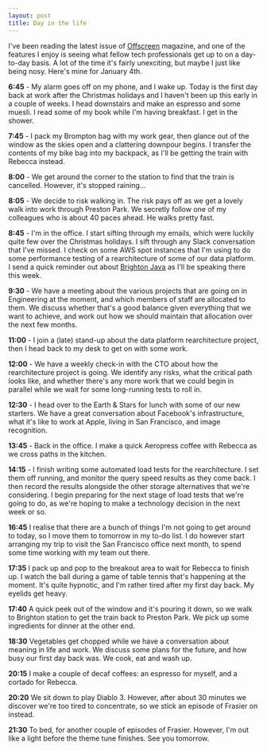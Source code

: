 ```yaml
---
layout: post
title: Day in the life
---
```


I've been reading the latest issue of [Offscreen](http://www.offscreenmag.com/) magazine, and one of the features I enjoy is seeing what fellow tech professionals get up to on a day-to-day basis. A lot of the time it's fairly unexciting, but maybe I just like being nosy. Here's mine for January 4th.

**6:45** - My alarm goes off on my phone, and I wake up. Today is the first day back at work after the Christmas holidays and I haven't been up this early in a couple of weeks. I head downstairs and make an espresso and some muesli. I read some of my book while I'm having breakfast. I get in the shower.

**7:45** - I pack my Brompton bag with my work gear, then glance out of the window as the skies open and a clattering downpour begins. I transfer the contents of my bike bag into my backpack, as I'll be getting the train with Rebecca instead.

**8:00** - We get around the corner to the station to find that the train is cancelled. However, it's stopped raining...

**8:05** - We decide to risk walking in. The risk pays off as we get a lovely walk into work through Preston Park. We secretly follow one of my colleagues who is about 40 paces ahead. He walks pretty fast.

**8:45** - I'm in the office. I start sifting through my emails, which were luckily quite few over the Christmas holidays. I sift through any Slack conversation that I've missed. I check on some AWS spot instances that I'm using to do some performance testing of a rearchitecture of some of our data platform. I send a quick reminder out about [Brighton Java](http://www.meetup.com/Brighton-Java/) as I'll be speaking there this week.

**9:30** - We have a meeting about the various projects that are going on in Engineering at the moment, and which members of staff are allocated to them. We discuss whether that's a good balance given everything that we want to achieve, and work out how we should maintain that allocation over the next few months.

**11:00** - I join a (late) stand-up about the data platform rearchitecture project, then I head back to my desk to get on with some work.

**12:00** - We have a weekly check-in with the CTO about how the rearchitecture project is going. We identify any risks, what the critical path looks like, and whether there's any more work that we could begin in parallel while we wait for some long-running tests to roll in.

**12:30** - I head over to the Earth & Stars for lunch with some of our new starters. We have a great conversation about Facebook's infrastructure, what it's like to work at Apple, living in San Francisco, and image recognition.

**13:45** - Back in the office. I make a quick Aeropress coffee with Rebecca as we cross paths in the kitchen.

**14:15** - I finish writing some automated load tests for the rearchitecture. I set them off running, and monitor the query speed results as they come back. I then record the results alongside the other storage alternatives that we're considering. I begin preparing for the next stage of load tests that we're going to do, as we're hoping to make a technology decision in the next week or so.

**16:45** I realise that there are a bunch of things I'm not going to get around to today, so I move them to tomorrow in my to-do list. I do however start arranging my trip to visit the San Francisco office next month, to spend some time working with my team out there.

**17:35** I pack up and pop to the breakout area to wait for Rebecca to finish up. I watch the ball during a game of table tennis that's happening at the moment. It's quite hypnotic, and I'm rather tired after my first day back. My eyelids get heavy.

**17:40** A quick peek out of the window and it's pouring it down, so we walk to Brighton station to get the train back to Preston Park. We pick up some ingredients for dinner at the other end.

**18:30** Vegetables get chopped while we have a conversation about meaning in life and work. We discuss some plans for the future, and how busy our first day back was. We cook, eat and wash up.

**20:15** I make a couple of decaf coffees: an espresso for myself, and a cortado for Rebecca.

**20:20** We sit down to play Diablo 3. However, after about 30 minutes we discover we're too tired to concentrate, so we stick an episode of Frasier on instead.

**21:30** To bed, for another couple of episodes of Frasier. However, I'm out like a light before the theme tune finishes. See you tomorrow.
